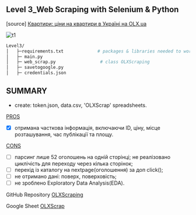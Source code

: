## Level 3_Web Scraping with Selenium & Python

[source] [Квартири: ціни на квартири в Україні на OLX.ua](https://www.olx.ua/uk/nedvizhimost/kvartiry/)

![t1](https://github.com/Daria-jk8/OLXScraping/assets/92945302/bfafa712-df5c-4216-bffc-dd0129fa3a51)


```bash
Level3/  
│   ├─requirements.txt             # packages & libraries needed to work
│   ├─ main.py  
│   ├─ web_scrap.py                 # class OLXScraping  
│   ├─ savetogoogle.py  
│   ├─ credentials.json
```
## SUMMARY

- create: token.json, data.csv, 'OLXScrap' spreadsheets.

<u>PROS</u>

- [x] отримана часткова інформація, включаючи ID, ціну, місце розташування, час публікації та площу.

<u>CONS</u>

- [ ] парсинг лише 52 оголошень на одній сторінці; не реалізовано циклічість для переходу через кілька сторінок;
- [ ] перехід із каталогу на nextpage(оголошення) за доп click();
- [ ] не отримано дані: поверх, поверховість;
- [ ] не зроблено Exploratory Data Analysis(EDA).

GitHub Repository [OLXScraping](https://github.com/Daria-jk8/OLXScraping)

Google Sheet [OLXScrap](https://docs.google.com/spreadsheets/d/1qg6A6ySbRXOs3RpkUGOKezYwbRKeQ6fHFLFgt2IgZBk/edit?usp=sharing)
